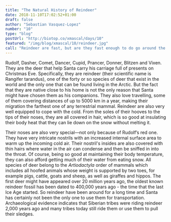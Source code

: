 ```yaml
---
title: "The Natural History of Reindeer"
date: 2018-11-10T17:02:52+01:00
draft: false
author: "Sebastian Vasquez-Lopez"
number: "10"
type: "blog"
postUrl: "http://biotop.co/xmascal/days/10"
featured: "/img/blog/xmascal/10/reindeer.jpg"
call: "Reindeer are fast, but are they fast enough to do go around the world in one night? Tomorrow we'll investigate Santa's travel behavior."
---
```

Rudolf, Dasher, Comet, Dancer, Cupid, Prancer, Donner, Blitzen and Vixen. They are the deer that help Santa carry his carriage full of presents on Christmas Eve. Specifically, they are reindeer (their scientific name is Rangifer tarandus), one of the forty or so species of deer that exist in the world and the only one that can be found living in the Arctic. But the fact that they are native close to his home is not the only reason that Santa might have chosen them as his companions. They also love travelling, some of them covering distances of up to 5000 km in a year, making their migration the farthest one of any terrestrial mammal.
Reindeer are also very well equipped to cope with the cold. From the soles of their hooves to the tips of their noses, they are all covered in hair, which is so good at insulating their body heat that they can lie down on the snow without melting it.

Their noses are also very special—not only because of Rudolf’s red one. They have very intricate nostrils with an increased internal surface area to warm up the incoming cold air. Their nostril's insides are also covered with thin hairs where water in the air can condense and then be sniffed in into the throat. Of course, being so good at maintaining their body temperature, they can also afford getting much of their water from eating snow.
All species of deer belong to the *Artiodactyla* order of mammals which includes all hoofed animals whose weight is supported by two toes, for example pigs, cattle, goats and sheep, as well as giraffes and hippos. The first deer might have appeared over 20 million years ago, the oldest known reindeer fossil has been dated to 400,000 years ago - the time that the last Ice Age started. So reindeer have been around for a long time and Santa has certainly not been the only one to use them for transportation. Archaeological evidence indicates that Siberian tribes were riding reindeer 2,000 years ago and many tribes today still ride them or use them to pull their sledges.
<!--more-->
